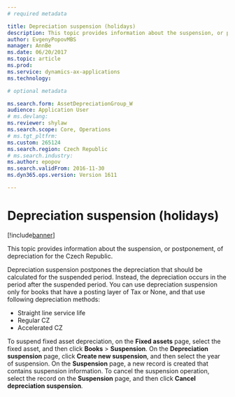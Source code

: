 ```yaml
---
# required metadata

title: Depreciation suspension (holidays)
description: This topic provides information about the suspension, or postponement, of depreciation for the Czech Republic.
author: EvgenyPopovMBS
manager: AnnBe
ms.date: 06/20/2017
ms.topic: article
ms.prod: 
ms.service: dynamics-ax-applications
ms.technology: 

# optional metadata

ms.search.form: AssetDepreciationGroup_W
audience: Application User
# ms.devlang: 
ms.reviewer: shylaw
ms.search.scope: Core, Operations
# ms.tgt_pltfrm: 
ms.custom: 265124
ms.search.region: Czech Republic
# ms.search.industry: 
ms.author: epopov
ms.search.validFrom: 2016-11-30
ms.dyn365.ops.version: Version 1611

---
```


# Depreciation suspension (holidays)

[!include[banner](../includes/banner.md)]


This topic provides information about the suspension, or postponement, of depreciation for the Czech Republic.

Depreciation suspension postpones the depreciation that should be calculated for the suspended period. Instead, the depreciation occurs in the period after the suspended period. You can use depreciation suspension only for books that have a posting layer of Tax or None, and that use following depreciation methods:

-   Straight line service life
-   Regular CZ
-   Accelerated CZ

To suspend fixed asset depreciation, on the **Fixed assets** page, select the fixed asset, and then click **Books** &gt; **Suspension**. On the **Depreciation suspension** page, click **Create new suspension**, and then select the year of suspension. On the **Suspension** page, a new record is created that contains suspension information. To cancel the suspension operation, select the record on the **Suspension** page, and then click **Cancel depreciation suspension**.




